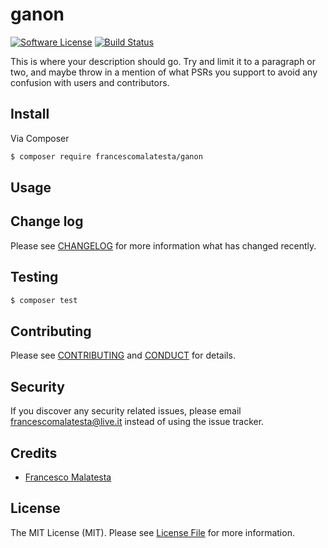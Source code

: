 # ganon

[![Software License][ico-license]](LICENSE.md)
[![Build Status][ico-travis]][link-travis]

This is where your description should go. Try and limit it to a paragraph or two, and maybe throw in a mention of what
PSRs you support to avoid any confusion with users and contributors.

## Install

Via Composer

``` bash
$ composer require francescomalatesta/ganon
```

## Usage

## Change log

Please see [CHANGELOG](CHANGELOG.md) for more information what has changed recently.

## Testing

``` bash
$ composer test
```

## Contributing

Please see [CONTRIBUTING](CONTRIBUTING.md) and [CONDUCT](CONDUCT.md) for details.

## Security

If you discover any security related issues, please email [francescomalatesta@live.it](mailto:francescomalatesta@live.it) instead of using the issue tracker.

## Credits

- [Francesco Malatesta][link-author]

## License

The MIT License (MIT). Please see [License File](LICENSE.md) for more information.

[ico-license]: https://img.shields.io/badge/license-MIT-brightgreen.svg?style=flat-square
[ico-travis]: https://img.shields.io/travis/francescomalatesta/ganon/master.svg?style=flat-square

[link-travis]: https://travis-ci.org/francescomalatesta/ganon
[link-author]: https://github.com/francescomalatesta
